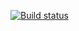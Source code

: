 [![Build status](https://ci.appveyor.com/api/projects/status/47imbobkuysgnbql?svg=true)](https://ci.appveyor.com/project/Tukayama/api-ci)
